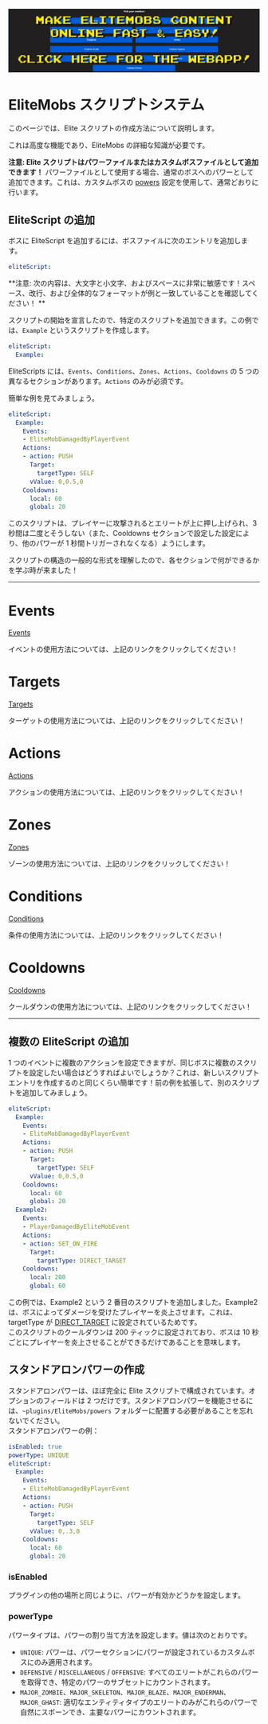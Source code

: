 [![webapp_banner.jpg](../../../img/wiki/webapp_banner.jpg)](https://magmaguy.com/webapp/webapp.html)

# EliteMobs スクリプトシステム

このページでは、Elite スクリプトの作成方法について説明します。

これは高度な機能であり、EliteMobs の詳細な知識が必要です。

**注意: Elite スクリプトはパワーファイルまたはカスタムボスファイルとして追加できます！**
パワーファイルとして使用する場合、通常のボスへのパワーとして追加できます。これは、カスタムボスの [powers]($language$/elitemobs/creating_bosses.md&section=powers)
設定を使用して、通常どおりに行います。

## EliteScript の追加

ボスに EliteScript を追加するには、ボスファイルに次のエントリを追加します。

```yml
eliteScript:
```

**注意: 次の内容は、大文字と小文字、およびスペースに非常に敏感です！スペース、改行、および全体的なフォーマットが例と一致していることを確認してください！
**

スクリプトの開始を宣言したので、特定のスクリプトを追加できます。この例では、`Example` というスクリプトを作成します。

```yml
eliteScript:
  Example:
```

EliteScripts には、`Events`、`Conditions`、`Zones`、`Actions`、`Cooldowns` の 5 つの異なるセクションがあります。`Actions`
のみが必須です。

簡単な例を見てみましょう。

```yml
eliteScript:
  Example:
    Events:
    - EliteMobDamagedByPlayerEvent
    Actions:
    - action: PUSH
      Target:
        targetType: SELF
      vValue: 0,0.5,0
    Cooldowns:
      local: 60
      global: 20
```

このスクリプトは、プレイヤーに攻撃されるとエリートが上に押し上げられ、3 秒間は二度とそうしない（また、Cooldowns
セクションで設定した設定により、他のパワーが 1 秒間トリガーされなくなる）ようにします。

スクリプトの構造の一般的な形式を理解したので、各セクションで何ができるかを学ぶ時が来ました！

----

# Events

[Events]($language$/elitemobs/elitescript_events.md)

イベントの使用方法については、上記のリンクをクリックしてください！

# Targets

[Targets]($language$/elitemobs/elitescript_targets.md)

ターゲットの使用方法については、上記のリンクをクリックしてください！

# Actions

[Actions]($language$/elitemobs/elitescript_actions.md)

アクションの使用方法については、上記のリンクをクリックしてください！

# Zones

[Zones]($language$/elitemobs/elitescript_zones.md)

ゾーンの使用方法については、上記のリンクをクリックしてください！

# Conditions

[Conditions]($language$/elitemobs/elitescript_conditions.md)

条件の使用方法については、上記のリンクをクリックしてください！

# Cooldowns

[Cooldowns]($language$/elitemobs/elitescript_cooldowns.md)

クールダウンの使用方法については、上記のリンクをクリックしてください！

----

## 複数の EliteScript の追加

1
つのイベントに複数のアクションを設定できますが、同じボスに複数のスクリプトを設定したい場合はどうすればよいでしょうか？これは、新しいスクリプトエントリを作成するのと同じくらい簡単です！前の例を拡張して、別のスクリプトを追加してみましょう。

```yml
eliteScript:
  Example:
    Events:
    - EliteMobDamagedByPlayerEvent
    Actions:
    - action: PUSH
      Target:
        targetType: SELF
      vValue: 0,0.5,0
    Cooldowns:
      local: 60
      global: 20
  Example2:
    Events:
    - PlayerDamagedByEliteMobEvent
    Actions:
    - action: SET_ON_FIRE
      Target:
        targetType: DIRECT_TARGET
    Cooldowns:
      local: 200
      global: 60
```

この例では、Example2 という 2 番目のスクリプトを追加しました。Example2 は、ボスによってダメージを受けたプレイヤーを炎上させます。これは、targetType
が [DIRECT_TARGET]($language$/elitemobs/elitescript_targets.md&section=target-types) に設定されているためです。</br>
このスクリプトのクールダウンは 200 ティックに設定されており、ボスは 10 秒ごとにプレイヤーを炎上させることができるだけであることを意味します。

## スタンドアロンパワーの作成

スタンドアロンパワーは、ほぼ完全に Elite スクリプトで構成されています。オプションのフィールドは 2
つだけです。スタンドアロンパワーを機能させるには、`~plugins/EliteMobs/powers`
フォルダーに配置する必要があることを忘れないでください。</br>スタンドアロンパワーの例：

```yml
isEnabled: true
powerType: UNIQUE
eliteScript:
  Example:
    Events:
    - EliteMobDamagedByPlayerEvent
    Actions:
    - action: PUSH
      Target:
        targetType: SELF
      vValue: 0,.3,0
    Cooldowns:
      local: 60
      global: 20
```

### isEnabled

プラグインの他の場所と同じように、パワーが有効かどうかを設定します。

### powerType

パワータイプは、パワーの割り当て方法を設定します。値は次のとおりです。

- `UNIQUE`: パワーは、パワーセクションにパワーが設定されているカスタムボスにのみ適用されます。
- `DEFENSIVE` / `MISCELLANEOUS` / `OFFENSIVE`: すべてのエリートがこれらのパワーを取得でき、特定のパワーのサブセットにカウントされます。
- `MAJOR_ZOMBIE`、`MAJOR_SKELETON`、`MAJOR_BLAZE`、`MAJOR_ENDERMAN`、`MAJOR_GHAST`:
  適切なエンティティタイプのエリートのみがこれらのパワーで自然にスポーンでき、主要なパワーにカウントされます。
